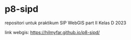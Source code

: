 # p8-sipd
repositori untuk praktikum SIP WebGIS part II Kelas D 2023

link webgis: https://hilmyfar.github.io/p8-sipd/

